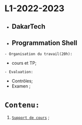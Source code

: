 # L1-2022-2023
 * ##  DakarTech  
 * ##  Programmation Shell
 
 ``` - Organisation du travail(20h): ```
 * cours et TP;

``` - Evaluation: ```
 * Contrôles;
 * Examen ;

 # ``` Contenu: ```
 1. [`Support de cours`](https://github.com/pape-barro/DakarTech_Shell/blob/main/support-cours-shell-C1.pdf) ;
